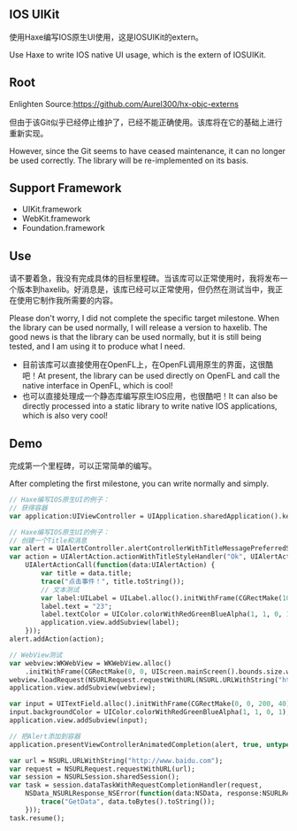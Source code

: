 ## IOS UIKit

使用Haxe编写IOS原生UI使用，这是IOSUIKit的extern。

Use Haxe to write IOS native UI usage, which is the extern of IOSUIKit.

## Root

Enlighten Source:https://github.com/Aurel300/hx-objc-externs

但由于该Git似乎已经停止维护了，已经不能正确使用。该库将在它的基础上进行重新实现。

However, since the Git seems to have ceased maintenance, it can no longer be used correctly. The library will be re-implemented on its basis.

## Support Framework
- UIKit.framework
- WebKit.framework
- Foundation.framework

## Use

请不要着急，我没有完成具体的目标里程碑。当该库可以正常使用时，我将发布一个版本到haxelib。好消息是，该库已经可以正常使用，但仍然在测试当中，我正在使用它制作我所需要的内容。

Please don't worry, I did not complete the specific target milestone. When the library can be used normally, I will release a version to haxelib. The good news is that the library can be used normally, but it is still being tested, and I am using it to produce what I need.

- 目前该库可以直接使用在OpenFL上，在OpenFL调用原生的界面，这很酷吧！At present, the library can be used directly on OpenFL and call the native interface in OpenFL, which is cool!
- 也可以直接处理成一个静态库编写原生IOS应用，也很酷吧！It can also be directly processed into a static library to write native IOS applications, which is also very cool!

## Demo

完成第一个里程碑，可以正常简单的编写。

After completing the first milestone, you can write normally and simply.
```haxe
// Haxe编写IOS原生UI的例子：
// 获得容器
var application:UIViewController = UIApplication.sharedApplication().keyWindow.rootViewController;

// Haxe编写IOS原生UI的例子：
// 创建一个Title和消息
var alert = UIAlertController.alertControllerWithTitleMessagePreferredStyle("Title", "Message", UIAlertControllerStyle.UIAlertControllerStyleAlert);
var action = UIAlertAction.actionWithTitleStyleHandler("Ok", UIAlertActionStyle.UIAlertActionStyleDefault,
    UIAlertActionCall(function(data:UIAlertAction) {
        var title = data.title;
        trace("点击事件！", title.toString());
        // 文本测试
        var label:UILabel = UILabel.alloc().initWithFrame(CGRectMake(100, 100, 200, 40));
        label.text = "23";
        label.textColor = UIColor.colorWithRedGreenBlueAlpha(1, 1, 0, 1);
        application.view.addSubview(label);
    }));
alert.addAction(action);

// WebView测试
var webview:WKWebView = WKWebView.alloc()
    .initWithFrame(CGRectMake(0, 0, UIScreen.mainScreen().bounds.size.width, UIScreen.mainScreen().bounds.size.height));
webview.loadRequest(NSURLRequest.requestWithURL(NSURL.URLWithString("http://www.baidu.com")));
application.view.addSubview(webview);

var input = UITextField.alloc().initWithFrame(CGRectMake(0, 0, 200, 40));
input.backgroundColor = UIColor.colorWithRedGreenBlueAlpha(1, 1, 0, 1);
application.view.addSubview(input);

// 把Alert添加到容器
application.presentViewControllerAnimatedCompletion(alert, true, untyped nil);

var url = NSURL.URLWithString("http://www.baidu.com");
var request = NSURLRequest.requestWithURL(url);
var session = NSURLSession.sharedSession();
var task = session.dataTaskWithRequestCompletionHandler(request,
    NSData_NSURLResponse_NSError(function(data:NSData, response:NSURLResponse, err:NSError) {
        trace("GetData", data.toBytes().toString());
    }));
task.resume();
```